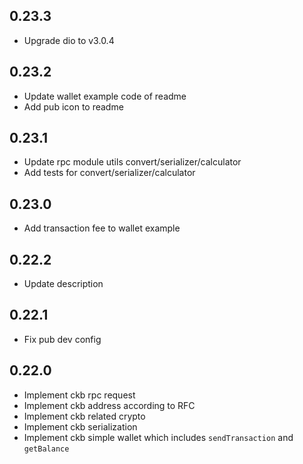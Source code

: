 ## 0.23.3

- Upgrade dio to v3.0.4

## 0.23.2

- Update wallet example code of readme
- Add pub icon to readme

## 0.23.1

- Update rpc module utils convert/serializer/calculator 
- Add tests for convert/serializer/calculator

## 0.23.0

- Add transaction fee to wallet example

## 0.22.2

- Update description

## 0.22.1

- Fix pub dev config

## 0.22.0

- Implement ckb rpc request
- Implement ckb address according to RFC
- Implement ckb related crypto
- Implement ckb serialization
- Implement ckb simple wallet which includes `sendTransaction` and `getBalance`
